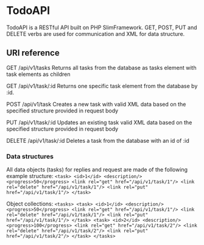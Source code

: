 # TodoAPI

TodoAPI is a RESTful API built on PHP SlimFramework. GET, POST, PUT and DELETE verbs are used for communication and XML for data structure.

## URI reference

GET /api/v1/tasks               Returns all tasks from the database as tasks element with task elements as children

GET /api/v1/task/:id            Returns one specific task element from the database by :id.

POST /api/v1/task               Creates a new task with valid XML data based on the specified structure provided in request body

PUT /api/v1/task/:id            Updates an existing task valid XML data based on the specified structure provided in request body

DELETE /api/v1/task/:id         Deletes a task from the database with an id of :id

### Data structures

All data objects (tasks) for replies and request are made of the following example structure:
    `<task>
        <id>1</id>
        <description/>
        <progress>50</progress>
        <link rel="get" href="/api/v1/task/1"/>
        <link rel="delete" href="/api/v1/task/1"/>
        <link rel="put" href="/api/v1/task/1"/>
    </task>`

Object collections:
`<tasks>
    <task>
        <id>1</id>
        <description/>
        <progress>50</progress>
        <link rel="get" href="/api/v1/task/1"/>
        <link rel="delete" href="/api/v1/task/1"/>
        <link rel="put" href="/api/v1/task/1"/>
    </task>
    <task>
        <id>2</id>
        <description/>
        <progress>100</progress>
        <link rel="get" href="/api/v1/task/2"/>
        <link rel="delete" href="/api/v1/task/2"/>
        <link rel="put" href="/api/v1/task/2"/>
    </task>
</tasks>`
